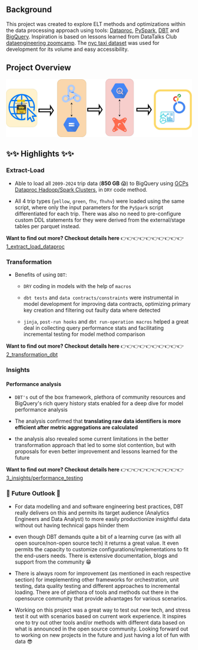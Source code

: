 ## Background

This project was created to explore ELT methods and optimizations within the data processing approach using tools: [Dataproc](https://cloud.google.com/dataproc?hl=en), [PySpark](https://spark.apache.org/docs/latest/api/python/index.html), [DBT](https://www.getdbt.com/) and [BigQuery](https://cloud.google.com/bigquery/docs/introduction). Inspiration is based on lessons learned from DataTalks Club [dataengineering zoomcamp](https://github.com/DataTalksClub/data-engineering-zoomcamp). The [nyc taxi dataset](https://www.nyc.gov/site/tlc/about/tlc-trip-record-data.page) was used for development for its volume and easy accessibility. 

## Project Overview 

![pipeline diagram](images/project/pipeline_diagram.jpg)

## ✨✨ Highlights ✨✨

### Extract-Load

- Able to load all `2009-2024` trip data (**850 GB** 😱) to BigQuery using [GCPs Dataproc Hadoop/Spark Clusters](https://cloud.google.com/dataproc?hl=en), in `DRY` code method. 

- All 4 trip types (`yellow`, `green`, `fhv`, `fhvhv`) were loaded using the same script, where only the input parameters for the `PySpark` script differentiated for each trip. There was also no need to pre-configure custom DDL statements for they were derived from the external/stage tables per parquet instead.

**Want to find out more? Checkout details here** 👉👉👉👉👉👉👉👉👉👉 [1_extract_load_dataproc](1_extract_load_dataproc)

### Transformation

- Benefits of using `DBT`: 

    + `DRY` coding in models with the help of `macros`

    + `dbt tests` and `data contracts/constraints` were instrumental in model development for improving data contracts, optimizing primary key creation and filtering out faulty data where detected 

    + `jinja`,  `post-run hooks` and `dbt run-operation macros` helped a great deal in collecting query performance stats and facilitating incremental testing for model method comparison

**Want to find out more? Checkout details here** 👉👉👉👉👉👉👉👉👉👉 [2_transformation_dbt](2_transformation_dbt)

### Insights 

#### Performance analysis 

- `DBT's` out of the box framework, plethora of community resources and BigQuery's rich query history stats enabled for a deep dive for model performance analysis 

- The analysis confirmed that **translating raw data identifiers is more efficient after metric aggregations are calculated**

- the analysis also revealed some current limitations in the better transformation approach that led to some slot contention, but with proposals for even better improvement and lessons learned for the future

**Want to find out more? Checkout details here** 👉👉👉👉👉👉👉👉👉👉 [3_insights/performance_testing](3_insights/performance_testing)

### 🔮 Future Outlook 🔮

- For data modelling and and software engineering best practices, DBT really delivers on this and permits its target audience (Analytics Engineers and Data Analyst) to more easily productionize insightful data without out having technical gaps hiinder them

- even though DBT demands quite a bit of a learning curve (as with all open source/non-open source tech) it returns a great value. It even permits the capacity to customize configurations/implementations to fit the end-users needs. There is extensive documentation, blogs and support from the community 😁

- There is always room for improvement (as mentioned in each respective section) for imeplementing other frameworks for orchestration, unit testing, data quality testing and different approaches to incremental loading. There are of plethora of tools and methods out there in the opensource community that provide advantages for various scenarios. 

- Working on this project was a great way to test out new tech, and stress test it out with scenarios based on current work experience. It inspires one to try out other tools and/or methods with different data based on what is announced in the open source community. Looking forward out to working on new projects in the future and just having a lot of fun with data 😎